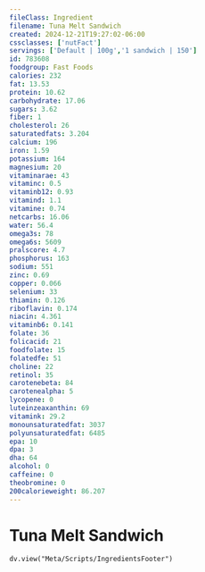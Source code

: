 ```yaml
---
fileClass: Ingredient
filename: Tuna Melt Sandwich
created: 2024-12-21T19:27:02-06:00
cssclasses: ['nutFact']
servings: ['Default | 100g','1 sandwich | 150']
id: 783608
foodgroup: Fast Foods
calories: 232
fat: 13.53
protein: 10.62
carbohydrate: 17.06
sugars: 3.62
fiber: 1
cholesterol: 26
saturatedfats: 3.204
calcium: 196
iron: 1.59
potassium: 164
magnesium: 20
vitaminarae: 43
vitaminc: 0.5
vitaminb12: 0.93
vitamind: 1.1
vitamine: 0.74
netcarbs: 16.06
water: 56.4
omega3s: 78
omega6s: 5609
pralscore: 4.7
phosphorus: 163
sodium: 551
zinc: 0.69
copper: 0.066
selenium: 33
thiamin: 0.126
riboflavin: 0.174
niacin: 4.361
vitaminb6: 0.141
folate: 36
folicacid: 21
foodfolate: 15
folatedfe: 51
choline: 22
retinol: 35
carotenebeta: 84
carotenealpha: 5
lycopene: 0
luteinzeaxanthin: 69
vitamink: 29.2
monounsaturatedfat: 3037
polyunsaturatedfat: 6485
epa: 10
dpa: 3
dha: 64
alcohol: 0
caffeine: 0
theobromine: 0
200calorieweight: 86.207
---
```


# Tuna Melt Sandwich

```dataviewjs
dv.view("Meta/Scripts/IngredientsFooter")
```